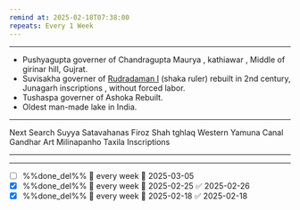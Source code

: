 ```yaml
---
remind at: 2025-02-18T07:38:00
repeats: Every 1 Week
---
```

---
- Pushyagupta governer of Chandragupta Maurya , kathiawar , Middle of girinar hill, Gujrat.
- Suvisakha governer of [Rudradaman I](./Rudradaman%20I.md) (shaka ruler) rebuilt in 2nd century, Junagarh inscriptions , without forced labor.
- Tushaspa governer of Ashoka Rebuilt.
- Oldest man-made lake in India.


---
Next Search
Suyya
Satavahanas
Firoz Shah tghlaq
Western Yamuna Canal
Gandhar Art
Milinapanho
Taxila Inscriptions 

---
---
- [ ] %%done_del%% 🔁 every week 📅 2025-03-05
- [x] %%done_del%% 🔁 every week 📅 2025-02-25 ✅ 2025-02-26
- [x] %%done_del%% 🔁 every week 📅 2025-02-18 ✅ 2025-02-18